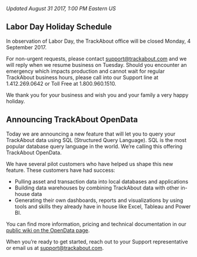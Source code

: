 *Updated August 31 2017, 1:00 PM Eastern US*

## Labor Day Holiday Schedule
In observation of Labor Day, the TrackAbout office will be closed Monday, 4 September 2017.

For non-urgent requests, please contact support@trackabout.com and we will reply when we resume business on Tuesday. Should you encounter an emergency which impacts production and cannot wait for regular TrackAbout business hours, please call into our Support line at 1.412.269.0642 or Toll Free at 1.800.960.1510.

We thank you for your business and wish you and your family a very happy holiday.


## Announcing TrackAbout OpenData
Today we are announcing a new feature that will let you to query your TrackAbout data using SQL (Structured Query Language). SQL is the most popular database query language in the world. We’re calling this offering TrackAbout OpenData.

We have several pilot customers who have helped us shape this new feature. These customers have had success:

* Pulling asset and transaction data into local databases and applications
* Building data warehouses by combining TrackAbout data with other in-house data
* Generating their own dashboards, reports and visualizations by using tools and skills they already have in house like Excel, Tableau and Power BI.

You can find more information, pricing and technical documentation in our [public wiki on the OpenData page](https://meta.trackabout.com/wiki/OpenData).

When you’re ready to get started, reach out to your Support representative or email us at [support@trackabout.com](mailto:support@trackabout.com).
